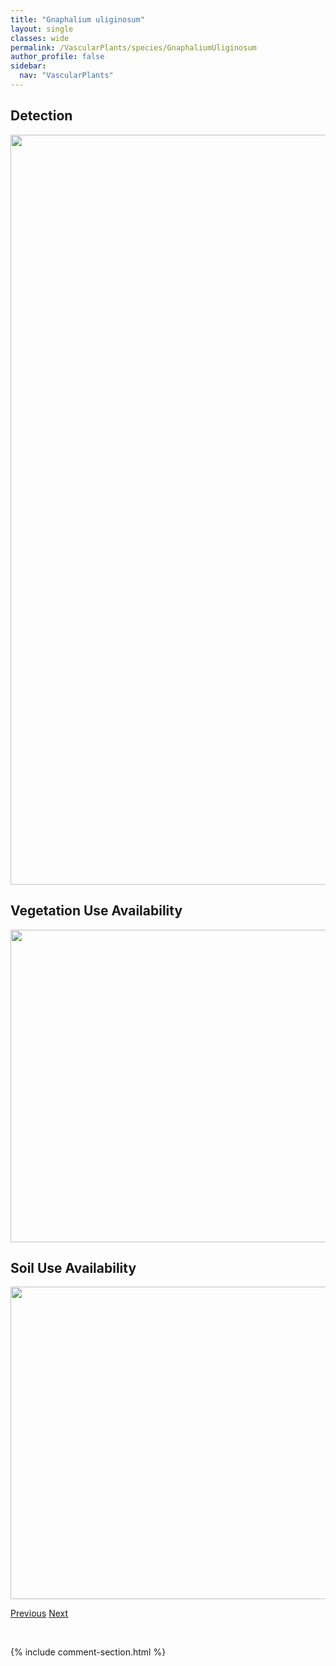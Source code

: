 ```yaml
---
title: "Gnaphalium uliginosum"
layout: single
classes: wide
permalink: /VascularPlants/species/GnaphaliumUliginosum
author_profile: false
sidebar:
  nav: "VascularPlants"
---
```


<h2>Detection</h2>

<a href="https://drive.google.com/uc?export=view&id=1E_Q_S8ONqCxZGlpwATn0AdEZcHf-TJ2i">
<img src="https://drive.google.com/uc?export=view&id=1E_Q_S8ONqCxZGlpwATn0AdEZcHf-TJ2i" height = "1200" width = "800">
</a>


<h2>Vegetation Use Availability</h2>

<a href="https://drive.google.com/uc?export=view&id=1m1ZxmWOTX9E1wU2mpI0zeemSbgm2V7Ew">
<img src="https://drive.google.com/uc?export=view&id=1m1ZxmWOTX9E1wU2mpI0zeemSbgm2V7Ew" height = "500" width = "1000">
</a>


<h2>Soil Use Availability</h2>

<a href="https://drive.google.com/uc?export=view&id=1EWWxmRjwOaZItidC_Dw134vBNJVQvCOC">
<img src="https://drive.google.com/uc?export=view&id=1EWWxmRjwOaZItidC_Dw134vBNJVQvCOC" height = "500" width = "1000">
</a>


<a href="/DevelopmentWebsite/VascularPlants/species/GnaphaliumPalustre" class="pagination--pager" title="Gnaphalium palustre">Previous</a> <a href="/DevelopmentWebsite/VascularPlants/species/GoodyeraOblongifolia" class="pagination--pager" title="Goodyera oblongifolia">Next</a>

<p>&nbsp;</p>

{% include comment-section.html %}
